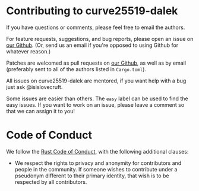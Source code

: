 # Contributing to curve25519-dalek

If you have questions or comments, please feel free to email the
authors. 

For feature requests, suggestions, and bug reports, please open an issue on
[our Github](https://github.com/isislovecruft/x25519-dalek).  (Or, send us
an email if you're opposed to using Github for whatever reason.)

Patches are welcomed as pull requests on
[our Github](https://github.com/isislovecruft/x25519-dalek), as well as by
email (preferably sent to all of the authors listed in `Cargo.toml`).

All issues on curve25519-dalek are mentored, if you want help with a bug just
ask @isislovecruft.

Some issues are easier than others. The `easy` label can be used to find the
easy issues. If you want to work on an issue, please leave a comment so that we
can assign it to you!

# Code of Conduct

We follow the [Rust Code of Conduct](http://www.rust-lang.org/conduct.html),
with the following additional clauses:

* We respect the rights to privacy and anonymity for contributors and people in
  the community.  If someone wishes to contribute under a pseudonym different to
  their primary identity, that wish is to be respected by all contributors.
